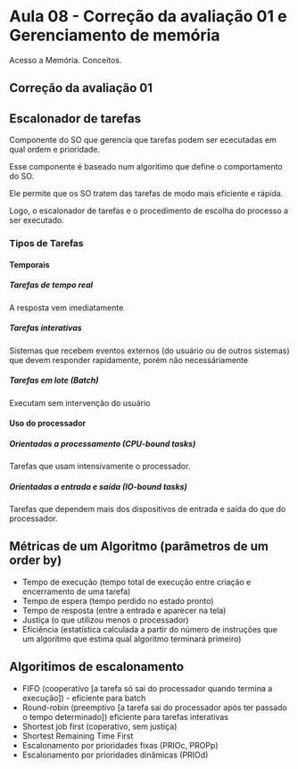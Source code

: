# Aula 08 - Correção da avaliação 01 e Gerenciamento de memória

Acesso a Memória. Conceitos.

## Correção da avaliação 01

## Escalonador de tarefas

Componente do SO que gerencia que tarefas podem ser ececutadas em qual ordem e prioridade.

Esse componente é baseado num algoritimo que define o comportamento do SO.

Ele permite que os SO tratem das tarefas de modo mais eficiente e rápida.

Logo, o escalonador de tarefas e o procedimento de escolha do processo a ser executado.

### Tipos de Tarefas

#### Temporais

##### Tarefas de tempo real

A resposta vem imediatamente

##### Tarefas interativas

Sistemas que recebem eventos externos (do usuário ou de outros sistemas) que devem responder rapidamente, porém não necessáriamente

##### Tarefas em lote (Batch)

Executam sem intervenção do usuário

#### Uso do processador

##### Orientadas a processamento (CPU-bound tasks)

Tarefas que usam intensivamente o processador.

##### Orientadas a entrada e saída (IO-bound tasks)

Tarefas que dependem mais dos dispositivos de entrada e saída do que do processador.

## Métricas de um Algoritmo (parâmetros de um order by)

- Tempo de execução (tempo total de execução entre criação e encerramento de uma tarefa)
- Tempo de espera (tempo perdido no estado pronto)
- Tempo de resposta (entre a entrada e aparecer na tela)
- Justiça (o que utilizou menos o processador)
- Eficiência (estatística calculada a partir do número de instruções que um algoritmo que estima qual algoritmo terminará primeiro)

## Algoritimos de escalonamento

- FIFO (cooperativo [a tarefa só sai do processador quando termina a execução]) - eficiente para batch
- Round-robin (preemptivo [a tarefa sai do processador após ter passado o tempo determinado]) eficiente para tarefas interativas
- Shortest job first (coperativo, sem justiça)
- Shortest Remaining Time First
- Escalonamento por prioridades fixas (PRIOc, PROPp)
- Escalonamento por prioridades dinâmicas (PRIOd)
